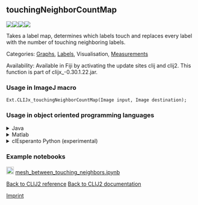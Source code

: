 ## touchingNeighborCountMap
<img src="images/mini_empty_logo.png"/><img src="images/mini_empty_logo.png"/><img src="images/mini_clijx_logo.png"/><img src="images/mini_cle_logo.png"/>

Takes a label map, determines which labels touch and replaces every label with the number of touching neighboring labels.



Categories: [Graphs](https://clij.github.io/clij2-docs/reference__graph), [Labels](https://clij.github.io/clij2-docs/reference__label),  Visualisation, [Measurements](https://clij.github.io/clij2-docs/reference__measurement)

Availability: Available in Fiji by activating the update sites clij and clij2.
This function is part of clijx_-0.30.1.22.jar.

### Usage in ImageJ macro
```
Ext.CLIJx_touchingNeighborCountMap(Image input, Image destination);
```


### Usage in object oriented programming languages



<details>

<summary>
Java
</summary>
<pre class="highlight">// init CLIJ and GPU
import net.haesleinhuepf.clijx.CLIJx;
import net.haesleinhuepf.clij.clearcl.ClearCLBuffer;
CLIJx clijx = CLIJx.getInstance();

// get input parameters
ClearCLBuffer input = clijx.push(inputImagePlus);
destination = clijx.create(input);
</pre>

<pre class="highlight">
// Execute operation on GPU
clijx.touchingNeighborCountMap(input, destination);
</pre>

<pre class="highlight">
// show result
destinationImagePlus = clijx.pull(destination);
destinationImagePlus.show();

// cleanup memory on GPU
clijx.release(input);
clijx.release(destination);
</pre>

</details>



<details>

<summary>
Matlab
</summary>
<pre class="highlight">% init CLIJ and GPU
clijx = init_clatlabx();

% get input parameters
input = clijx.pushMat(input_matrix);
destination = clijx.create(input);
</pre>

<pre class="highlight">
% Execute operation on GPU
clijx.touchingNeighborCountMap(input, destination);
</pre>

<pre class="highlight">
% show result
destination = clijx.pullMat(destination)

% cleanup memory on GPU
clijx.release(input);
clijx.release(destination);
</pre>

</details>



<details>

<summary>
clEsperanto Python (experimental)
</summary>
<pre class="highlight">import pyclesperanto_prototype as cle

cle.touching_neighbor_count_map(input, destination)

</pre>



</details>





### Example notebooks
<a href="https://github.com/clEsperanto/pyclesperanto_prototype/tree/master/demo/neighbors/mesh_between_touching_neighbors.ipynb"><img src="images/language_python.png" height="20"/></a> [mesh_between_touching_neighbors.ipynb](https://github.com/clEsperanto/pyclesperanto_prototype/tree/master/demo/neighbors/mesh_between_touching_neighbors.ipynb)  


[Back to CLIJ2 reference](https://clij.github.io/clij2-docs/reference)
[Back to CLIJ2 documentation](https://clij.github.io/clij2-docs)

[Imprint](https://clij.github.io/imprint)

